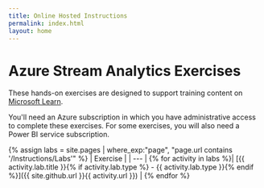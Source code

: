 ```yaml
---
title: Online Hosted Instructions
permalink: index.html
layout: home
---
```


# Azure Stream Analytics Exercises

These hands-on exercises are designed to support training content on [Microsoft Learn](https://docs.microsoft.com/training/).

You'll need an Azure subscription in which you have administrative access to complete these exercises. For some exercises, you will also need a Power BI service subscription.

{% assign labs = site.pages | where_exp:"page", "page.url contains '/Instructions/Labs'" %}
| Exercise |
| --- | 
{% for activity in labs  %}| [{{ activity.lab.title }}{% if activity.lab.type %} - {{ activity.lab.type }}{% endif %}]({{ site.github.url }}{{ activity.url }}) |
{% endfor %}

